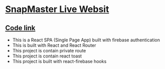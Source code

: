 # [SnapMaster Live Websit](https://react-firebase-assignment-09.web.app/)

## [Code link](https://github.com/programming-hero-web-course-4/independent-service-provider-mabuhanifa)

- This is a React SPA (Single Page App) built with firebase authentication
- This is built with React and React Router
- This project is contain private route
- This project is contain react toast
- This project is built with react-firebase hooks
